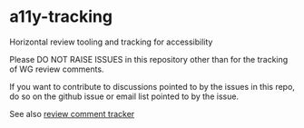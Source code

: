 # a11y-tracking
Horizontal review tooling and tracking for accessibility

Please DO NOT RAISE ISSUES in this repository other than for the tracking of WG review comments.

If you want to contribute to discussions pointed to by the issues in this repo, do so on the github issue or email list pointed to by the issue.

See also [review comment tracker](https://w3c.github.io/horizontal-issue-tracker/?repo=w3c/a11y-tracking)

